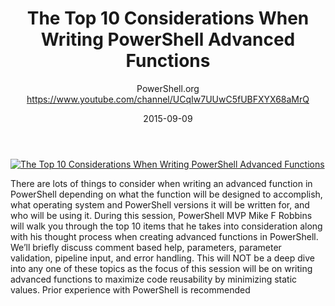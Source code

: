 ﻿---
title: The Top 10 Considerations When Writing PowerShell Advanced Functions
date: 2015-09-09
tags: TechSessions, PowerShellOrg, English, Playlist, PowerShellOrg TechSessions
author: PowerShell.org https://www.youtube.com/channel/UCqIw7UUwC5fUBFXYX68aMrQ
---

[![The Top 10 Considerations When Writing PowerShell Advanced Functions](https://i1.ytimg.com/vi/tcAz4T1Aydo/hqdefault.jpg "The Top 10 Considerations When Writing PowerShell Advanced Functions")](https://www.youtube.com/watch?v=tcAz4T1Aydo)

There are lots of things to consider when writing an advanced function in PowerShell depending on what the function will be designed to accomplish, what operating system and PowerShell versions it will be written for, and who will be using it. During this session, PowerShell MVP Mike F Robbins will walk you through the top 10 items that he takes into consideration along with his thought process when creating advanced functions in PowerShell. We’ll briefly discuss comment based help, parameters, parameter validation, pipeline input, and error handling. This will NOT be a deep dive into any one of these topics as the focus of this session will be on writing advanced functions to maximize code reusability by minimizing static values. Prior experience with PowerShell is recommended
